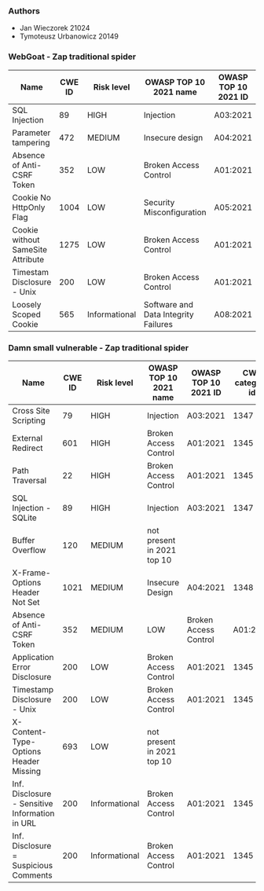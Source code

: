 ### Authors 
- Jan Wieczorek 21024
- Tymoteusz Urbanowicz 20149


### WebGoat - Zap traditional spider
| Name | CWE ID | Risk level | OWASP TOP 10 2021 name | OWASP TOP 10 2021 ID | CWE category id
|---|---|---|---|---|---|
|SQL Injection | 89 | HIGH | Injection | A03:2021 | 1347|
| Parameter tampering | 472 | MEDIUM | Insecure design | A04:2021 | 1348 |
| Absence of Anti-CSRF Token | 352 | LOW | Broken Access Control | A01:2021 | 1345 |
| Cookie No HttpOnly Flag | 1004 | LOW | Security Misconfiguration | A05:2021 | 1349 |
| Cookie without SameSite Attribute | 1275 | LOW | Broken Access Control | A01:2021 | 1345 |
| Timestam Disclosure - Unix | 200 | LOW | Broken Access Control | A01:2021 | 1345 |
| Loosely Scoped Cookie | 565 | Informational | Software and Data Integrity Failures | A08:2021 | 1354 |

### Damn small vulnerable - Zap traditional spider
| Name | CWE ID | Risk level | OWASP TOP 10 2021 name | OWASP TOP 10 2021 ID | CWE category id
|---|---|---|---|---|---|
| Cross Site Scripting | 79 | HIGH | Injection | A03:2021 | 1347 |
| External Redirect | 601 | HIGH | Broken Access Control | A01:2021 | 1345 |
| Path Traversal | 22 | HIGH | Broken Access Control | A01:2021 | 1345 |
| SQL Injection - SQLite | 89 | HIGH | Injection | A03:2021 | 1347 |
| Buffer Overflow | 120 | MEDIUM | not present in 2021 top 10 |    |    |
| X-Frame-Options Header Not Set | 1021 | MEDIUM | Insecure Design | A04:2021 | 1348 |
| Absence of Anti-CSRF Token | 352 | MEDIUM | LOW | Broken Access Control | A01:2021 | 1345 |
| Application Error Disclosure | 200 | LOW | Broken Access Control | A01:2021 | 1345 |
| Timestamp Disclosure - Unix | 200 | LOW | Broken Access Control | A01:2021 | 1345 |
| X-Content-Type-Options Header Missing | 693 | LOW | not present in 2021 top 10 |    |    |
| Inf. Disclosure - Sensitive Information in URL | 200 | Informational | Broken Access Control | A01:2021 | 1345 |
| Inf. Disclosure = Suspicious Comments | 200 | Informational | Broken Access Control | A01:2021 | 1345 |